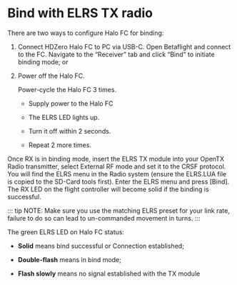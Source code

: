 # Bind with ELRS TX radio

There are two ways to configure Halo FC for binding:

1. Connect HDZero Halo FC to PC via USB-C. Open Betaflight and connect to the FC. Navigate to the “Receiver” tab and click “Bind” to initiate binding mode; or

2. Power off the Halo FC.

    Power-cycle the Halo FC 3 times.

    - Supply power to the Halo FC

    - The ELRS LED lights up.

    - Turn it off within 2 seconds.

    - Repeat 2 more times.

Once RX is in binding mode, insert the ELRS TX module into your OpenTX Radio transmitter, select External RF mode and set it to the CRSF protocol. You will find the ELRS menu in the Radio system (ensure the ELRS.LUA file is copied to the SD-Card tools first). Enter the ELRS menu and press [Bind]. The RX LED on the flight controller will become solid if the binding is successful.

::: tip
NOTE: Make sure you use the matching ELRS preset for your link rate, failure to do so can lead to un-commanded movement in turns.
:::

The green ELRS LED on Halo FC status:

- **Solid** means bind successful or Connection established;

- **Double-flash** means in bind mode;

- **Flash slowly** means no signal established with the TX module
